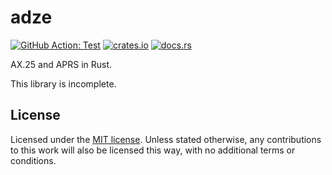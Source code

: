 # adze

[![GitHub Action: Test](https://github.com/agrif/adze/actions/workflows/test.yaml/badge.svg)](https://github.com/agrif/adze/actions/workflows/test.yaml)
[![crates.io](https://img.shields.io/crates/v/adze.svg)](https://crates.io/crates/adze)
[![docs.rs](https://docs.rs/adze/badge.svg)](https://docs.rs/adze)

AX.25 and APRS in Rust.

This library is incomplete.

## License

Licensed under the [MIT license](LICENSE). Unless stated otherwise,
any contributions to this work will also be licensed this way, with no
additional terms or conditions.
